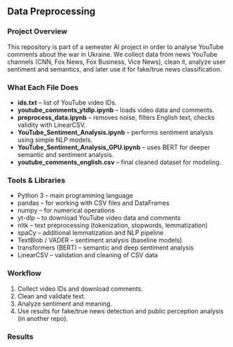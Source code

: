 ## Data Preprocessing

### Project Overview

This repository is part of a semester AI project in order to analyse YouTube comments about the war in Ukraine.
We collect data from news YouTube channels (CNN, Fox News, Fox Business, Vice News), clean it, analyze user sentiment and semantics, and later use it for fake/true news classification.

### What Each File Does
- **ids.txt** – list of YouTube video IDs.
- **youtube_comments_ytdlp.ipynb** – loads video data and comments.
- **preprocess_data.ipynb** – removes noise, filters English text, checks validity with LinearCSV.
- **YouTube_Sentiment_Analysis.ipynb** – performs sentiment analysis using simple NLP models.
- **YouTube_Sentiment_Analysis_GPU.ipynb** – uses BERT for deeper semantic and sentiment analysis.
- **youtube_comments_english.csv** – final cleaned dataset for modeling.

### Tools & Libraries

- Python 3 – main programming language
- pandas – for working with CSV files and DataFrames
- numpy – for numerical operations
- yt-dlp – to download YouTube video data and comments
- nltk – text preprocessing (tokenization, stopwords, lemmatization)
- spaCy – additional lemmatization and NLP pipeline
- TextBlob / VADER – sentiment analysis (baseline models)
- transformers (BERT) – semantic and deep sentiment analysis
- LinearCSV – validation and cleaning of CSV data

### Workflow
1. Collect video IDs and download comments.
2. Clean and validate text.
3. Analyze sentiment and meaning.
4. Use results for fake/true news detection and public perception analysis (in another repo).

### Results
